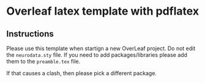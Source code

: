# Overleaf latex template with pdflatex

## Instructions

Please use this template when startign a new OverLeaf project.
Do not edit the `neurodata.sty` file.  If you need to add
packages/libraries please add them to the `preamble.tex` file.

If that causes a clash, then please pick a different package.
